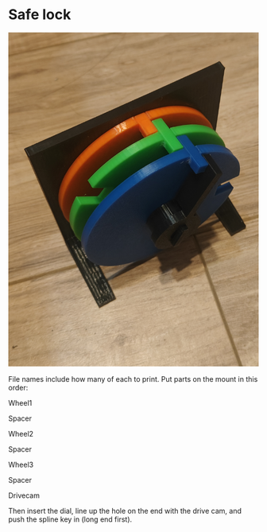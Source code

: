 # Safe lock



![alt text](https://github.com/LockManipulator/Locksport/blob/main/Safe%20manipulation/STL/Safe%20lock/Demo/back.jpg?raw=true)



File names include how many of each to print. Put parts on the mount in this order:

 

Wheel1

Spacer

Wheel2

Spacer

Wheel3

Spacer

Drivecam

 

Then insert the dial, line up the hole on the end with the drive cam, and push the spline key in (long end first). 
